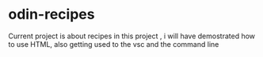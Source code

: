 # odin-recipes
Current project is about recipes
in this project , i will have demostrated how to use HTML, also getting used to the vsc and the command line